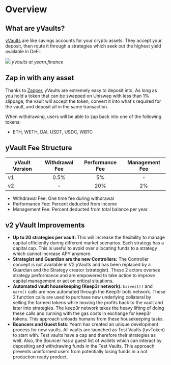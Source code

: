 # Overview

## What are yVaults?

[yVaults](https://yearn.finance/vaults) are like savings accounts for your crypto assets. They accept your deposit, then route it through a strategies which seek out the highest yield available in DeFi. 

![](https://i.imgur.com/yXnJqsn.png)
*yVaults at yearn.finance*

## Zap in with any asset 

Thanks to [Zapper](https://zapper.fi/), yVaults are extremely easy to deposit into. As long as you hold a token that can be swapped on Uniswap with less than 1% slippage, the vault will accept the token, convert it into what's required for the vault, and deposit all in the same transaction.

When withdrawing, users will be able to zap back into one of the following tokens: 
- ETH, WETH, DAI, USDT, USDC, WBTC

## yVault Fee Structure

|yVault Version|Withdrawal Fee|Performance Fee|Management Fee|
|--------------|:-----------:|:-------------:|:------------:|
|v1|0.5%|5%|-|
|v2|-|20%|2%|

- Withdrawal Fee: One time fee during withdrawal
- Performance Fee: Percent deducted from income 
- Management Fee: Percent deducted from total balance per year.

## v2 yVault Improvements

- **Up to 20 strategies per vault:** This will increase the flexibility to manage capital efficiently during different market scenarios. Each strategy has a capital cap. This is useful to avoid over allocating funds to a strategy which cannot increase APY anymore.
- **Strategist and Guardian are the new Controllers:** The Controller concept is not available in V2 yVaults and has been replaced by a Guardian and the Strategy creator \(strategist\). These 2 actors oversee strategy performance and are empowered to take action to improve capital management or act on critical situations.
- **Automated vault housekeeping \(Keep3r network\):** `harvest()` and `earn()` calls are now automated through the Keep3r bots network. These 2 function calls are used to purchase new underlying collateral by selling the farmed tokens while moving the profits back to the vault and later into strategies. The keep3r network takes the heavy lifting of doing these calls and running with the gas costs in exchange for keep3r tokens. This approach unloads humans from these housekeeping tasks.
- **Bouncers and Guest lists**: Yearn has created an unique development process for new vaults. All vaults are launched as Test Vaults \(tyvToken\) to start with. Test vaults have a cap and therefore their strategies as well. Also, the Bouncer has a guest list of wallets which can interact by depositing and withdrawing funds in the Test Vaults. This approach prevents uninformed users from potentially losing funds in a not production ready product.